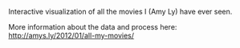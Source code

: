 Interactive visualization of all the movies I (Amy Ly) have ever seen.

More information about the data and process here: http://amys.ly/2012/01/all-my-movies/